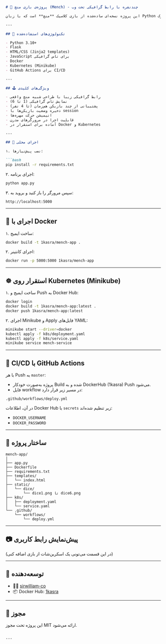 ````markdown
# 🎲 پروژه‌ی بازی منچ (Mench) - چندنفره با رابط گرافیکی تحت وب

این پروژه نسخه‌ای ساده‌شده از بازی کلاسیک **منچ** است که با زبان Python و فریم‌ورک **Flask** توسعه داده شده و قابلیت اجرا در بسترهای **Docker** و **Kubernetes** را دارد. هدف این پروژه ترکیب توسعه وب، داکرایز کردن برنامه، و استقرار اتوماتیک از طریق CI/CD است.

---

## 🔧 تکنولوژی‌های استفاده‌شده

- Python 3.10+
- Flask
- HTML/CSS (Jinja2 templates)
- JavaScript برای تاس گرافیکی
- Docker
- Kubernetes (Minikube)
- GitHub Actions برای CI/CD

---

## 🕹️ ویژگی‌های کلیدی

- رابط گرافیکی زیبا با طراحی شبیه منچ واقعی
- نمایش تاس گرافیکی (1 تا 6)
- پشتیبانی از چند بازیکن هم‌زمان (تا 4 نفر)
- ذخیره وضعیت بازیکن‌ها با session
- انیمیشن حرکت مهره‌ها
- قابلیت اجرا در مرورگرهای مدرن
- آماده برای استقرار در Docker و Kubernetes

---

## 🚀 اجرای محلی

۱. نصب پیش‌نیازها:

```bash
pip install -r requirements.txt
````

۲. اجرای برنامه:

```bash
python app.py
```

۳. سپس مرورگر را باز کنید و بروید به:

```
http://localhost:5000
```

---

## 🐳 اجرای با Docker

۱. ساخت ایمیج:

```bash
docker build -t 1kasra/mench-app .
```

۲. اجرای کانتینر:

```bash
docker run -p 5000:5000 1kasra/mench-app
```

---

## ☸️ استقرار روی Kubernetes (Minikube)

۱. ساخت ایمیج و Push به Docker Hub:

```bash
docker login
docker build -t 1kasra/mench-app:latest .
docker push 1kasra/mench-app:latest
```

۲. اجرای Minikube و Apply فایل‌های YAML:

```bash
minikube start --driver=docker
kubectl apply -f k8s/deployment.yaml
kubectl apply -f k8s/service.yaml
minikube service mench-service
```

---

## 🔁 CI/CD با GitHub Actions

با هر Push به `master`:

* پروژه به‌صورت خودکار Build شده و به DockerHub (1kasra) Push می‌شود.
* فایل workflow در مسیر زیر قرار دارد:

```
.github/workflows/deploy.yml
```

در آن، اطلاعات Docker Hub با `secrets` زیر تنظیم شده‌اند:

* `DOCKER_USERNAME`
* `DOCKER_PASSWORD`

---

## 📁 ساختار پروژه

```
mench-app/
│
├── app.py
├── Dockerfile
├── requirements.txt
├── templates/
│   └── index.html
├── static/
│   └── dice/
│       └── dice1.png تا dice6.png
├── k8s/
│   ├── deployment.yaml
│   └── service.yaml
└── .github/
    └── workflows/
        └── deploy.yml
```

---

## 📷 پیش‌نمایش رابط کاربری

(در این قسمت می‌تونی یک اسکرین‌شات از بازی اضافه کنی)

---

## 👤 توسعه‌دهنده

* 👨‍💻 [sirwilliam-co](https://github.com/sirwilliam-co)
* 📦 Docker Hub: [1kasra](https://hub.docker.com/u/1kasra)

---

## 📄 مجوز

این پروژه تحت مجوز MIT ارائه می‌شود.

```

---


